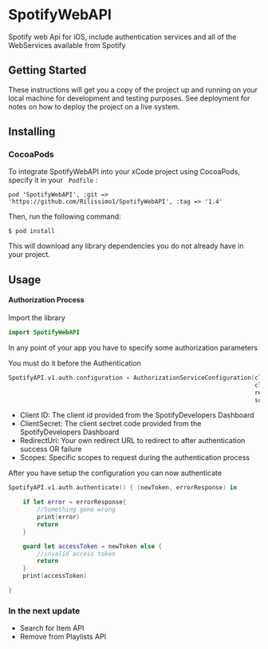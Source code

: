 # SpotifyWebAPI
Spotify web Api for iOS, include authentication services and all of the WebServices available from Spotify

## Getting Started
These instructions will get you a copy of the project up and running on your local machine for development and testing purposes. 
See deployment for notes on how to deploy the project on a live system.

## Installing

### CocoaPods

To integrate SpotifyWebAPI into your xCode project using CocoaPods, specify it in your ``` Podfile``` :

``` 
pod 'SpotifyWebAPI', :git => 'https://github.com/Rilissimo1/SpotifyWebAPI', :tag => '1.4' 
```

Then, run the following command:

```$ pod install```

This will download any library dependencies you do not already have in your project.

## Usage

#### Authorization Process

Import the library

```swift
import SpotifyWebAPI
```

In any point of your app you have to specify some authorization parameters

You must do it before the Authentication

```swift
SpotifyAPI.v1.auth.configuration = AuthorizationServiceConfiguration(clientId: "{ YOUR CLIENT ID }", 
                                                                     clientSecret: "{ YOUR CLIENT SECRET }", 
                                                                     redirectUri: "{ YOUR REDIRECT URI }", 
                                                                     scopes: ["playlist-read-private", "user-read-private"])
```

- Client ID: The client id provided from the SpotifyDevelopers Dashboard
- ClientSecret: The client sectret code provided from the SpotifyDevelopers Dashboard
- RedirectUri: Your own redirect URL to redirect to after authentication success OR failure
- Scopes: Specific scopes to request during the authentication process

After you have setup the configuration you can now authenticate
```swift
SpotifyAPI.v1.auth.authenticate() { (newToken, errorResponse) in

    if let error = errorResponse{
        //Something gone wrong
        print(error)
        return
    }

    guard let accessToken = newToken else {
        //invalid access token
        return
    }
    print(accessToken)

}
```



### In the next update
- Search for Item API
- Remove from Playlists API
